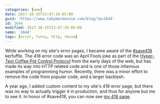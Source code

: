 ```yaml
---
categories: [www]
date: 2017-10-25T23:47:29-05:00
guid: 'https://www.tobymackenzie.com/blog/?p=1644'
id: 1644
modified: 2017-10-25T23:47:29-05:00
name: '1644'
tags: [error, funny, http, tmcom]
---
```


While working on my site's error pages, I became aware of the [#save418](http://save418.com/) kerfuffle.<!--more-->  The 418 error code was an April Fools joke as part of the [Hyper-Text Coffee Pot Control Protocol](https://en.wikipedia.org/wiki/Hyper_Text_Coffee_Pot_Control_Protocol) from the early days of the web, but has made its way into HTTP related code and is one of those infamous examples of programming humor.  Recently, there was a minor effort to remove the code from popular code, and a larger backlash.

A year ago, I added custom content to my site's 418 error page, but there was no way to actually trigger it in production, and thus for anyone but me to see it.  In honor of #save418, you can now see [my 418 page](/418).
